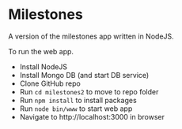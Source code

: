 # Milestones

A version of the milestones app written in NodeJS.

To run the web app.

* Install NodeJS
* Install Mongo DB (and start DB service)
* Clone GitHub repo
* Run `cd milestones2` to move to repo folder
* Run `npm install` to install packages
* Run `node bin/www` to start web app
* Navigate to http://localhost:3000 in browser
